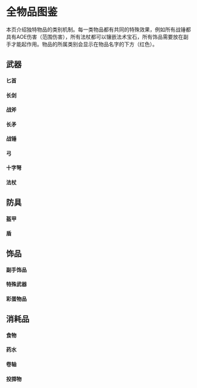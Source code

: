 # 全物品图鉴

本页介绍独特物品的类别机制。每一类物品都有共同的特殊效果，例如所有战锤都具有AOE伤害（范围伤害），所有法杖都可以镶嵌法术宝石，所有饰品需要放在副手才能起作用。物品的所属类别会显示在物品名字的下方（红色）。

## 武器

<!-- tabs:start -->

#### **匕首**

#### **长剑**

#### **战斧**

#### **长矛**

#### **战锤**

#### **弓**

#### **十字弩**

#### **法杖**

<!-- tabs:end -->

## 防具

<!-- tabs:start -->

#### **盔甲**

#### **盾**

<!-- tabs:end -->

## 饰品

<!-- tabs:start -->

#### **副手饰品**

#### **特殊武器**

#### **彩蛋物品**

<!-- tabs:end -->

## 消耗品

<!-- tabs:start -->

#### **食物**

#### **药水**

#### **卷轴**

#### **投掷物**

<!-- tabs:end -->